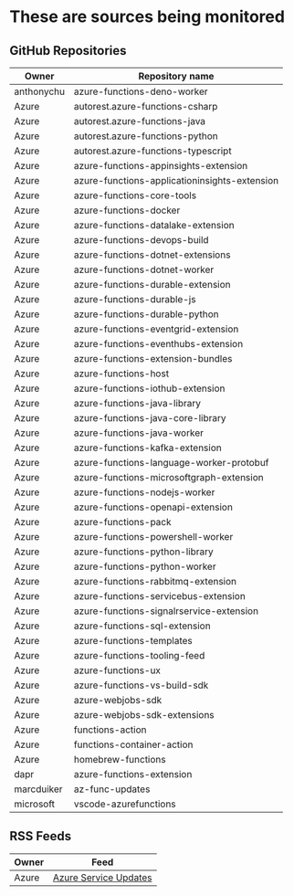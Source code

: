 # These are sources being monitored

## GitHub Repositories

| Owner | Repository name |
|-|-|
|anthonychu|azure-functions-deno-worker|
|Azure|autorest.azure-functions-csharp|
|Azure|autorest.azure-functions-java|
|Azure|autorest.azure-functions-python|
|Azure|autorest.azure-functions-typescript|
|Azure|azure-functions-appinsights-extension|
|Azure|azure-functions-applicationinsights-extension|
|Azure|azure-functions-core-tools|
|Azure|azure-functions-docker|
|Azure|azure-functions-datalake-extension|
|Azure|azure-functions-devops-build|
|Azure|azure-functions-dotnet-extensions|
|Azure|azure-functions-dotnet-worker|
|Azure|azure-functions-durable-extension|
|Azure|azure-functions-durable-js|
|Azure|azure-functions-durable-python|
|Azure|azure-functions-eventgrid-extension|
|Azure|azure-functions-eventhubs-extension|
|Azure|azure-functions-extension-bundles|
|Azure|azure-functions-host|
|Azure|azure-functions-iothub-extension|
|Azure|azure-functions-java-library|
|Azure|azure-functions-java-core-library|
|Azure|azure-functions-java-worker|
|Azure|azure-functions-kafka-extension|
|Azure|azure-functions-language-worker-protobuf|
|Azure|azure-functions-microsoftgraph-extension|
|Azure|azure-functions-nodejs-worker|
|Azure|azure-functions-openapi-extension|
|Azure|azure-functions-pack|
|Azure|azure-functions-powershell-worker|
|Azure|azure-functions-python-library|
|Azure|azure-functions-python-worker|
|Azure|azure-functions-rabbitmq-extension|
|Azure|azure-functions-servicebus-extension|
|Azure|azure-functions-signalrservice-extension|
|Azure|azure-functions-sql-extension|
|Azure|azure-functions-templates|
|Azure|azure-functions-tooling-feed|
|Azure|azure-functions-ux|
|Azure|azure-functions-vs-build-sdk|
|Azure|azure-webjobs-sdk|
|Azure|azure-webjobs-sdk-extensions|
|Azure|functions-action|
|Azure|functions-container-action|
|Azure|homebrew-functions|
|dapr|azure-functions-extension|
|marcduiker|az-func-updates|
|microsoft|vscode-azurefunctions|

## RSS Feeds
| Owner | Feed |
|-|-|
|Azure|[Azure Service Updates](https://azurecomcdn.azureedge.net/en-us/updates/feed/?product=functions)|